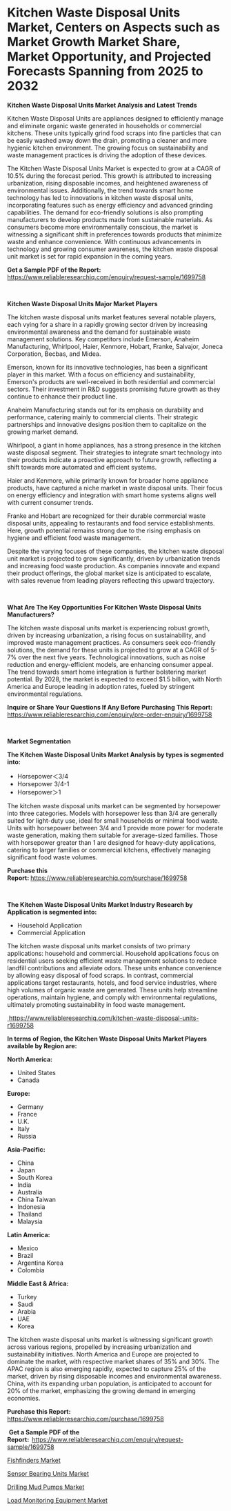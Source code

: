 <p><h1>Kitchen Waste Disposal Units Market, Centers on Aspects such as Market Growth Market Share, Market Opportunity, and Projected Forecasts Spanning from 2025 to 2032</h1></p><p><strong>Kitchen Waste Disposal Units Market Analysis and Latest Trends</strong></p>
<p><p>Kitchen Waste Disposal Units are appliances designed to efficiently manage and eliminate organic waste generated in households or commercial kitchens. These units typically grind food scraps into fine particles that can be easily washed away down the drain, promoting a cleaner and more hygienic kitchen environment. The growing focus on sustainability and waste management practices is driving the adoption of these devices.</p><p>The Kitchen Waste Disposal Units Market is expected to grow at a CAGR of 10.5% during the forecast period. This growth is attributed to increasing urbanization, rising disposable incomes, and heightened awareness of environmental issues. Additionally, the trend towards smart home technology has led to innovations in kitchen waste disposal units, incorporating features such as energy efficiency and advanced grinding capabilities. The demand for eco-friendly solutions is also prompting manufacturers to develop products made from sustainable materials. As consumers become more environmentally conscious, the market is witnessing a significant shift in preferences towards products that minimize waste and enhance convenience. With continuous advancements in technology and growing consumer awareness, the kitchen waste disposal unit market is set for rapid expansion in the coming years.</p></p>
<p><strong>Get a Sample PDF of the Report:&nbsp;</strong> <a href="https://www.reliableresearchiq.com/enquiry/request-sample/1699758?utm_campaign=1088&utm_medium=2&utm_source=Github&utm_content=ia&utm_term=16022025&utm_id=kitchen-waste-disposal-units">https://www.reliableresearchiq.com/enquiry/request-sample/1699758</a></p>
<p>&nbsp;</p>
<p><strong>Kitchen Waste Disposal Units Major Market Players</strong></p>
<p><p>The kitchen waste disposal units market features several notable players, each vying for a share in a rapidly growing sector driven by increasing environmental awareness and the demand for sustainable waste management solutions. Key competitors include Emerson, Anaheim Manufacturing, Whirlpool, Haier, Kenmore, Hobart, Franke, Salvajor, Joneca Corporation, Becbas, and Midea.</p><p>Emerson, known for its innovative technologies, has been a significant player in this market. With a focus on efficiency and sustainability, Emerson's products are well-received in both residential and commercial sectors. Their investment in R&D suggests promising future growth as they continue to enhance their product line.</p><p>Anaheim Manufacturing stands out for its emphasis on durability and performance, catering mainly to commercial clients. Their strategic partnerships and innovative designs position them to capitalize on the growing market demand.</p><p>Whirlpool, a giant in home appliances, has a strong presence in the kitchen waste disposal segment. Their strategies to integrate smart technology into their products indicate a proactive approach to future growth, reflecting a shift towards more automated and efficient systems.</p><p>Haier and Kenmore, while primarily known for broader home appliance products, have captured a niche market in waste disposal units. Their focus on energy efficiency and integration with smart home systems aligns well with current consumer trends.</p><p>Franke and Hobart are recognized for their durable commercial waste disposal units, appealing to restaurants and food service establishments. Here, growth potential remains strong due to the rising emphasis on hygiene and efficient food waste management.</p><p>Despite the varying focuses of these companies, the kitchen waste disposal unit market is projected to grow significantly, driven by urbanization trends and increasing food waste production. As companies innovate and expand their product offerings, the global market size is anticipated to escalate, with sales revenue from leading players reflecting this upward trajectory.</p></p>
<p>&nbsp;</p>
<p><strong>What Are The Key Opportunities For Kitchen Waste Disposal Units Manufacturers?</strong></p>
<p><p>The kitchen waste disposal units market is experiencing robust growth, driven by increasing urbanization, a rising focus on sustainability, and improved waste management practices. As consumers seek eco-friendly solutions, the demand for these units is projected to grow at a CAGR of 5-7% over the next five years. Technological innovations, such as noise reduction and energy-efficient models, are enhancing consumer appeal. The trend towards smart home integration is further bolstering market potential. By 2028, the market is expected to exceed $1.5 billion, with North America and Europe leading in adoption rates, fueled by stringent environmental regulations.</p></p>
<p><strong>Inquire or Share Your Questions If Any Before Purchasing This Report:</strong> <a href="https://www.reliableresearchiq.com/enquiry/pre-order-enquiry/1699758?utm_campaign=1088&utm_medium=2&utm_source=Github&utm_content=ia&utm_term=16022025&utm_id=kitchen-waste-disposal-units">https://www.reliableresearchiq.com/enquiry/pre-order-enquiry/1699758</a></p>
<p>&nbsp;</p>
<p><strong>Market Segmentation</strong></p>
<p><strong>The Kitchen Waste Disposal Units Market Analysis by types is segmented into:</strong></p>
<p><ul><li>Horsepower＜3/4</li><li>Horsepower 3/4-1</li><li>Horsepower＞1</li></ul></p>
<p><p>The kitchen waste disposal units market can be segmented by horsepower into three categories. Models with horsepower less than 3/4 are generally suited for light-duty use, ideal for small households or minimal food waste. Units with horsepower between 3/4 and 1 provide more power for moderate waste generation, making them suitable for average-sized families. Those with horsepower greater than 1 are designed for heavy-duty applications, catering to larger families or commercial kitchens, effectively managing significant food waste volumes.</p></p>
<p><strong>Purchase this Report:&nbsp;</strong><a href="https://www.reliableresearchiq.com/purchase/1699758?utm_campaign=1088&utm_medium=2&utm_source=Github&utm_content=ia&utm_term=16022025&utm_id=kitchen-waste-disposal-units">https://www.reliableresearchiq.com/purchase/1699758</a></p>
<p>&nbsp;</p>
<p><strong>The Kitchen Waste Disposal Units Market Industry Research by Application is segmented into:</strong></p>
<p><ul><li>Household Application</li><li>Commercial Application</li></ul></p>
<p><p>The kitchen waste disposal units market consists of two primary applications: household and commercial. Household applications focus on residential users seeking efficient waste management solutions to reduce landfill contributions and alleviate odors. These units enhance convenience by allowing easy disposal of food scraps. In contrast, commercial applications target restaurants, hotels, and food service industries, where high volumes of organic waste are generated. These units help streamline operations, maintain hygiene, and comply with environmental regulations, ultimately promoting sustainability in food waste management.</p></p>
<p><a href="https://www.reliableresearchiq.com/kitchen-waste-disposal-units-r1699758?utm_campaign=1088&utm_medium=2&utm_source=Github&utm_content=ia&utm_term=16022025&utm_id=kitchen-waste-disposal-units">&nbsp;https://www.reliableresearchiq.com/kitchen-waste-disposal-units-r1699758</a></p>
<p><strong>In terms of Region, the Kitchen Waste Disposal Units Market Players available by Region are:</strong></p>
<p>
    <p> <strong> North America: </strong>
        <ul>
            <li>United States</li>
            <li>Canada</li>
        </ul>
        </p> 
    <p> <strong> Europe: </strong>
        <ul>
            <li>Germany</li>
            <li>France</li>
            <li>U.K.</li>
            <li>Italy</li>
            <li>Russia</li>
        </ul>
        </p> 
    <p> <strong> Asia-Pacific: </strong>
        <ul>
            <li>China</li>
            <li>Japan</li>
            <li>South Korea</li>
            <li>India</li>
            <li>Australia</li>
            <li>China Taiwan</li>
            <li>Indonesia</li>
            <li>Thailand</li>
            <li>Malaysia</li>
        </ul>
        </p> 
    <p> <strong> Latin America: </strong>
        <ul>
            <li>Mexico</li>
            <li>Brazil</li>
            <li>Argentina Korea</li>
            <li>Colombia</li>
        </ul>
        </p> 
    <p> <strong> Middle East & Africa: </strong>
        <ul>
            <li>Turkey</li>
            <li>Saudi</li>
            <li>Arabia</li>
            <li>UAE</li>
            <li>Korea</li>
        </ul>
    </p>
    </p>
<p><p>The kitchen waste disposal units market is witnessing significant growth across various regions, propelled by increasing urbanization and sustainability initiatives. North America and Europe are projected to dominate the market, with respective market shares of 35% and 30%. The APAC region is also emerging rapidly, expected to capture 25% of the market, driven by rising disposable incomes and environmental awareness. China, with its expanding urban population, is anticipated to account for 20% of the market, emphasizing the growing demand in emerging economies.</p></p>
<p><strong>Purchase this Report: </strong><a href="https://www.reliableresearchiq.com/purchase/1699758?utm_campaign=1088&utm_medium=2&utm_source=Github&utm_content=ia&utm_term=16022025&utm_id=kitchen-waste-disposal-units">https://www.reliableresearchiq.com/purchase/1699758</a></p>
<p>&nbsp;<strong>Get a Sample PDF of the Report:&nbsp;&nbsp;</strong><a href="https://www.reliableresearchiq.com/enquiry/request-sample/1699758?utm_campaign=1088&utm_medium=2&utm_source=Github&utm_content=ia&utm_term=16022025&utm_id=kitchen-waste-disposal-units">https://www.reliableresearchiq.com/enquiry/request-sample/1699758</a></p>
<p><strong></strong></p>
<p><p><a href="https://github.com/biyajausenik/Market-Research-Report-List-1/blob/main/fishfinders-market.md?utm_campaign=1088&utm_medium=2&utm_source=Github&utm_content=ia&utm_term=16022025&utm_id=kitchen-waste-disposal-units">Fishfinders Market</a></p><p><a href="https://github.com/armsinwan/Market-Research-Report-List-1/blob/main/sensor-bearing-units-market.md?utm_campaign=1088&utm_medium=2&utm_source=Github&utm_content=ia&utm_term=16022025&utm_id=kitchen-waste-disposal-units">Sensor Bearing Units Market</a></p><p><a href="https://github.com/sirayedantte/Market-Research-Report-List-1/blob/main/drilling-mud-pumps-market.md?utm_campaign=1088&utm_medium=2&utm_source=Github&utm_content=ia&utm_term=16022025&utm_id=kitchen-waste-disposal-units">Drilling Mud Pumps Market</a></p><p><a href="https://github.com/herakterroem/Market-Research-Report-List-1/blob/main/load-monitoring-equipment-market.md?utm_campaign=1088&utm_medium=2&utm_source=Github&utm_content=ia&utm_term=16022025&utm_id=kitchen-waste-disposal-units">Load Monitoring Equipment Market</a></p></p>